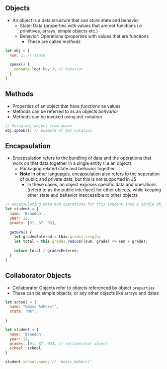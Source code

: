 ## Objects ##
- An object is a data structure that can store state and behavior
  - State: Data (properties with values that are not functions i.e primitives, arrays, simple objects etc.)
  - Behavior: Operations (properties with values that are functions
    - These are called *methods*
  
```javascript
let obj = {
  num: 1, // state
  
  speak() {
    console.log('hey'); // behavior
  }
}

```
## Methods ##
- Properties of an object that have *functions* as values
- Methods can be referred to as an objects *behvarior*
- Methods can be invoked using dot-notation

```javascript
// Using obj object from above
obj.speak(); // example of dot notation
```

## Encapsulation ##
- Encapsulation refers to the bundling of data and the operations that work on that data together in a single entity (i.e an object)
  - Packaging related state and behavior together
  - **Note** In other languages, encapsulation also refers to the seperation of public and private data, but this is not supported in JS
    - In these cases, an object exposes specific data and operations (referd to as the public interface) for other objects, while keeping other state and behavior inaccessible to other objects

```javascript
// encapsulating data and operations for this student into a single object
let student = {
  name: 'Brandon',
  year: 12,
  grades: [91, 87, 93],
  
  getGPA() {
    let gradesEntered = this.grades.length;
    let total = this.grades.reduce((sum, grade) => sum + grade);
    
    return total / gradesEntered;
  }
}
```

## Collaborator Objects ##
- Collaborator Objects refer to objects referenced by object `properties`
- These can be simple objects, or any other objects like arrays and dates

```javascript
let school = {
  name: "Umass Amherst",
  state: "MA",
  
}

let student = {
  name: 'Brandon',
  year: 12,
  grades: [91, 87, 93], // collaborator object
  school: school,
}

student.school.name; // 'Umass Amherst"
```
